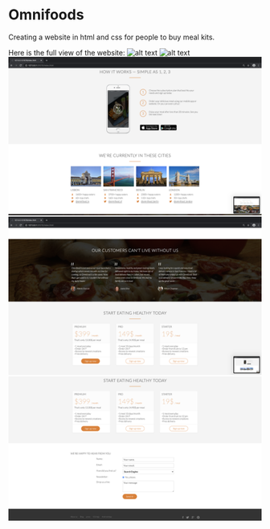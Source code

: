 # Omnifoods
Creating a website in html and css for people to buy meal kits.

Here is the full view of the website:
![alt text](https://github.com/JaimeGoB/Omnifoods/blob/master/WebsitePreview/1.png)
![alt text](https://github.com/JaimeGoB/Omnifoods/blob/master/WebsitePreview/2.png)
![alt text](https://github.com/JaimeGoB/Omnifoods/blob/master/WebsitePreview/3.png)
![alt text](https://github.com/JaimeGoB/Omnifoods/blob/master/WebsitePreview/4.png)
![alt text](https://github.com/JaimeGoB/Omnifoods/blob/master/WebsitePreview/5.png)


